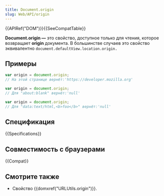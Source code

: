 ```yaml
---
title: Document.origin
slug: Web/API/origin
---
```


{{APIRef("DOM")}}{{SeeCompatTable}}

**Document.origin —** это свойство, доступное только для чтения, которое возвращает **origin** документа. В большинстве случаев это свойство эквивалентно `document.defaultView.location.origin.`

## Примеры

```js
var origin = document.origin;
// На этой странице вернёт:'https://developer.mozilla.org'

var origin = document.origin;
// Для "about:blank" вернёт:'null'

var origin = document.origin;
// Для "data:text/html,<b>foo</b>" вернёт:'null'
```

## Спецификация

{{Specifications}}

## Совместимость с браузерами

{{Compat}}

## Смотрите также

- Свойство {{domxref("URLUtils.origin")}}.
